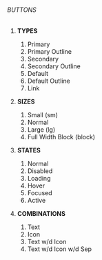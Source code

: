 ###### BUTTONS 
1. **TYPES**
    1. Primary
    2. Primary Outline
    3. Secondary
    4. Secondary Outline
    5. Default
    6. Default Outline
    7. Link

2. **SIZES**
    1. Small (sm)
    2. Normal
    3. Large (lg)
    4. Full Width Block (block)

3. **STATES**
    1. Normal
    2. Disabled
    3. Loading
    4. Hover
    5. Focused
    6. Active

4. **COMBINATIONS**
    1. Text
    2. Icon
    3. Text w/d Icon
    4. Text w/d Icon w/d Sep
